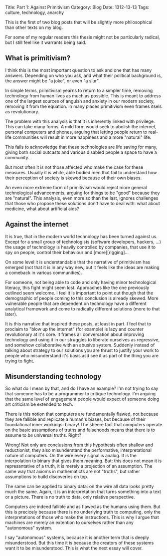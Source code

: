 Title: Part 1: Against Primitivism
Category: Blog
Date: 1312-13-13
Tags: culture, technology, anarchy

This is the first of two blog posts that will be slightly more
philosophical than other texts on my blog.

For some of my regular readers this thesis might not be particularly
radical, but I still feel like it warrants being said.

## What is primitivism?

I think this is the most important question to ask and one that has
many answers. Depending on who you ask, and what their political
background is, the answer might be "a joke", or even "a slur".

In simple terms, primitivism yearns to return to a simpler time,
removing technology from human lives as much as possible. This is
meant to address one of the largest sources of anguish and anxiety in
our modern society, removing it from the equation. In many places
primitivism even frames itsels as revolutionary.

The problem with this analysis is that it is inherently linked with
privilege. This can take many forms. A mild form would seek to
abolish the internet, personal computers and phones, arguing that
letting people return to real-life communities will result in more
happiness and a more "natural" life.

This fails to acknowledge that these technologies are life saving for
many, giving both social outcasts and various disabled people a space
to have a community.

But most often it is not those affected who make the case for these
measures. Usually it is white, able bodied men that fail to
understand how their perception of society is skewed because of their
own biases.

An even more extreme form of primitivism would reject more general
technological advancements, arguing for things to be "good" because
they are "natural". This analysis, even more so than the last, ignores
challenges that those who propose these solutions don't have to deal
with: what about medicine, what about artificial aids?

## Against the internet

It is true, that in the modern world technology has been turned against
us. Except for a small group of technologists (software developers,
hackers, ...) the usage of technology is heavily controlled by
companies, that use it to spy on people, control their behaviour and
[more][rigging]...

On some level it is understandable that the narrative of primitivism
has emerged (not that it is in any way new, but it feels like the
ideas are making a comeback in various communities). 

For someone, not being able to code and only having minor
technological literacy, this fight might seem lost. Approaches like
the one previously outlined seem welcome. I feel it is important to
point out though that the demographic of people coming to this
conclusion is already skewed. More vulnerable people that are
dependent on technology have a different analytical framework and come
to radically different solutions (more to that later).

It is this narrative that inspired these posts, at least in part. I
feel that to proclaim to "blow up the internet" (for example) is lazy
and counter revolutionary at it's core. It frames all conversation
about improving technology and using it in our struggles to liberate
ourselves as regressive, and somehow collaborative with an abusive
system. Suddenly instead of talking about strategy to our solutions
you are thrust to justify your work to people who misunderstand it's
basis asd see it as part of the thing you are trying to fight.

## Misunderstanding technology

So what do I mean by that, and do I have an example? I'm not trying to
say that someone has to be a programmer to critique technology. I'm
arguing that the same level of engagement people would expect of
someone doing art criticism be extended to tech.

There is this notion that computers are fundamentally flawed, not
because they are fallible and replicate a human's biases, but because
of their foundational inner workings: binary! The sheere fact that
computers operate on the basic assumptions of truths and falsehoods
means that there is to assume to _be_ universal truths. Right?

Wrong! Not only are conclusions from this hypothesis often shallow and
reductionist, they also misunderstand the performative,
interpretational nature of computers. On the wire every signal is
analog. It is the interpolation to binary that gives them
meaning. But: this does not mean it is represantative of a truth, it
is merely a projection of an assumption. The same way that axioms in
mathematicts are not "truths", but rather assumptions to build
discoveries on top.

The same can be applied to binary data: on the wire all data looks
pretty much the same. Again, it is an interpretation that turns
something into a text or a picture. There is no truth to data, only
relative perspective.

Computers are indeed fallible and as flawed as the humans using
them. But this is precicely because there is no underlying truth to
computing, only the interpretations of those who make the
instructions. This is why I argue that machines are merely an
extention to ourselves rather than any "autonomous" system.

I say "autonomous" systems, because it is another term that is deeply
misunderstood. But this time it is because the creators of these
systems want it to be misunderstood. This is what the next essay will
cover.
